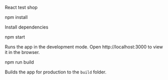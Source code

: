 React test shop

npm install

Install dependencies

npm start

Runs the app in the development mode.
Open http://localhost:3000 to view it in the browser.

npm run build

Builds the app for production to the `build` folder.
